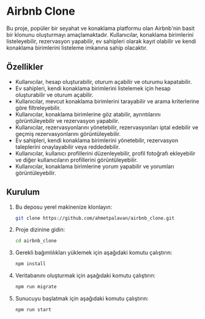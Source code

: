 # Airbnb Clone

Bu proje, popüler bir seyahat ve konaklama platformu olan Airbnb'nin basit bir klonunu oluşturmayı amaçlamaktadır. Kullanıcılar, konaklama birimlerini listeleyebilir, rezervasyon yapabilir, ev sahipleri olarak kayıt olabilir ve kendi konaklama birimlerini listeleme imkanına sahip olacaktır.

## Özellikler

- Kullanıcılar, hesap oluşturabilir, oturum açabilir ve oturumu kapatabilir.
- Ev sahipleri, kendi konaklama birimlerini listelemek için hesap oluşturabilir ve oturum açabilir.
- Kullanıcılar, mevcut konaklama birimlerini tarayabilir ve arama kriterlerine göre filtreleyebilir.
- Kullanıcılar, konaklama birimlerine göz atabilir, ayrıntılarını görüntüleyebilir ve rezervasyon yapabilir.
- Kullanıcılar, rezervasyonlarını yönetebilir, rezervasyonları iptal edebilir ve geçmiş rezervasyonlarını görüntüleyebilir.
- Ev sahipleri, kendi konaklama birimlerini yönetebilir, rezervasyon taleplerini onaylayabilir veya reddedebilir.
- Kullanıcılar, kullanıcı profillerini düzenleyebilir, profil fotoğrafı ekleyebilir ve diğer kullanıcıların profillerini görüntüleyebilir.
- Kullanıcılar, konaklama birimlerine yorum yapabilir ve yorumları görüntüleyebilir.

## Kurulum

1. Bu deposu yerel makinenize klonlayın:

   ```bash
   git clone https://github.com/ahmetpalavan/airbnb_clone.git
   ```

2. Proje dizinine gidin:

   ```bash
   cd airbnb_clone
   ```

3. Gerekli bağımlılıkları yüklemek için aşağıdaki komutu çalıştırın:

   ```bash
   npm install
   ```

4. Veritabanını oluşturmak için aşağıdaki komutu çalıştırın:

   ```bash
   npm run migrate
   ```

5. Sunucuyu başlatmak için aşağıdaki komutu çalıştırın:

   ```bash
   npm run start
   ```
